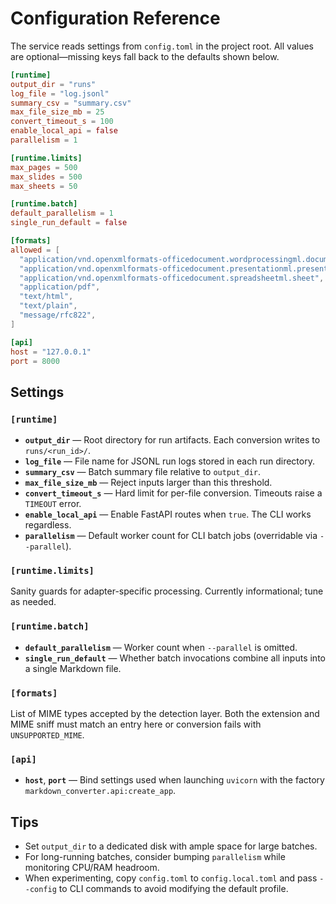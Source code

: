 # Configuration Reference

The service reads settings from `config.toml` in the project root. All values are optional—missing
keys fall back to the defaults shown below.

```toml
[runtime]
output_dir = "runs"
log_file = "log.jsonl"
summary_csv = "summary.csv"
max_file_size_mb = 25
convert_timeout_s = 100
enable_local_api = false
parallelism = 1

[runtime.limits]
max_pages = 500
max_slides = 500
max_sheets = 50

[runtime.batch]
default_parallelism = 1
single_run_default = false

[formats]
allowed = [
  "application/vnd.openxmlformats-officedocument.wordprocessingml.document",
  "application/vnd.openxmlformats-officedocument.presentationml.presentation",
  "application/vnd.openxmlformats-officedocument.spreadsheetml.sheet",
  "application/pdf",
  "text/html",
  "text/plain",
  "message/rfc822",
]

[api]
host = "127.0.0.1"
port = 8000
```

## Settings

### `[runtime]`

- **`output_dir`** — Root directory for run artifacts. Each conversion writes to `runs/<run_id>/`.
- **`log_file`** — File name for JSONL run logs stored in each run directory.
- **`summary_csv`** — Batch summary file relative to `output_dir`.
- **`max_file_size_mb`** — Reject inputs larger than this threshold.
- **`convert_timeout_s`** — Hard limit for per-file conversion. Timeouts raise a `TIMEOUT` error.
- **`enable_local_api`** — Enable FastAPI routes when `true`. The CLI works regardless.
- **`parallelism`** — Default worker count for CLI batch jobs (overridable via `--parallel`).

### `[runtime.limits]`

Sanity guards for adapter-specific processing. Currently informational; tune as needed.

### `[runtime.batch]`

- **`default_parallelism`** — Worker count when `--parallel` is omitted.
- **`single_run_default`** — Whether batch invocations combine all inputs into a single Markdown file.

### `[formats]`

List of MIME types accepted by the detection layer. Both the extension and MIME sniff must match an
entry here or conversion fails with `UNSUPPORTED_MIME`.

### `[api]`

- **`host`**, **`port`** — Bind settings used when launching `uvicorn` with the factory
  `markdown_converter.api:create_app`.

## Tips

- Set `output_dir` to a dedicated disk with ample space for large batches.
- For long-running batches, consider bumping `parallelism` while monitoring CPU/RAM headroom.
- When experimenting, copy `config.toml` to `config.local.toml` and pass `--config` to CLI commands to
  avoid modifying the default profile.
